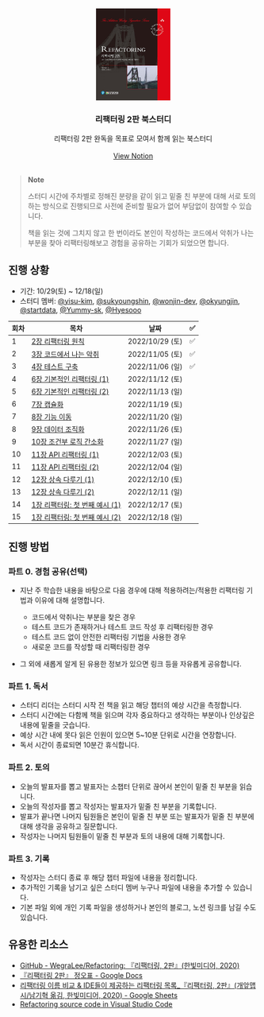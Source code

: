 <br />
<p align="center">
  
  <img src="images/cover.jpg" alt="리팩터링 2판 책 표지" width=150 />

  <h3 align="center">리팩터링 2판 북스터디</h3>
  
  <p align="center">
    리팩터링 2판 완독을 목표로 모여서 함께 읽는 북스터디
    <br />
    <br />
    <a href="https://yisu-kim.notion.site/Refactoring-2-E-e75c3057d83b40098436abc2f1babb91">View Notion</a>
    <br />
    <br />
  </p>
</p>

> **Note**
>
> 스터디 시간에 주차별로 정해진 분량을 같이 읽고 밑줄 친 부분에 대해 서로 토의하는 방식으로 진행되므로 사전에 준비할 필요가 없어 부담없이 참여할 수 있습니다.
>
> 책을 읽는 것에 그치지 않고 한 번이라도 본인이 작성하는 코드에서 악취가 나는 부분을 찾아 리팩터링해보고 경험을 공유하는 기회가 되었으면 합니다.

## 진행 상황

- 기간: 10/29(토) ~ 12/18(일)
- 스터디 멤버: [@yisu-kim](https://github.com/yisu-kim), [@sukyoungshin](https://github.com/sukyoungshin), [@wonjin-dev](https://github.com/wonjin-dev),
  [@okyungjin](https://github.com/okyungjin), [@startdata](https://github.com/startdata), [@Yummy-sk](https://github.com/Yummy-sk), [@Hyesooo](https://github.com/Hyesooo)

| 회차 | 목차                                                                  | 날짜            | ✅  |
| ---- | --------------------------------------------------------------------- | --------------- | --- |
| 1    | [2장 리팩터링 원칙](ch02/리팩터링_원칙.md)                            | 2022/10/29 (토) | ✅  |
| 2    | [3장 코드에서 나는 악취](ch03/코드에서_나는_악취.md)                  | 2022/11/05 (토) | ✅  |
| 3    | [4장 테스트 구축](ch04/테스트_구축.md)                                | 2022/11/06 (일) | ✅  |
| 4    | [6장 기본적인 리팩터링 (1)](<ch06/기본적인_리팩터링_(1).md>)          | 2022/11/12 (토) |     |
| 5    | [6장 기본적인 리팩터링 (2)](<ch06/기본적인_리팩터링_(2).md>)          | 2022/11/13 (일) |     |
| 6    | [7장 캡슐화](ch07/캡슐화.md)                                          | 2022/11/19 (토) |     |
| 7    | [8장 기능 이동](ch08/기능_이동.md)                                    | 2022/11/20 (일) |     |
| 8    | [9장 데이터 조직화](ch09/데이터_조직화.md)                            | 2022/11/26 (토) |     |
| 9    | [10장 조건부 로직 간소화](ch10/조건부_로직_간소화.md)                 | 2022/11/27 (일) |     |
| 10   | [11장 API 리팩터링 (1)](<ch11/API_리팩터링_(1).md>)                   | 2022/12/03 (토) |     |
| 11   | [11장 API 리팩터링 (2)](<ch11/API_리팩터링_(2).md>)                   | 2022/12/04 (일) |     |
| 12   | [12장 상속 다루기 (1)](<ch12/상속_다루기_(1).md>)                     | 2022/12/10 (토) |     |
| 13   | [12장 상속 다루기 (2)](<ch12/상속_다루기_(2).md>)                     | 2022/12/11 (일) |     |
| 14   | [1장 리팩터링: 첫 번째 예시 (1)](<ch01/리팩터링_첫_번째_예시_(1).md>) | 2022/12/17 (토) |     |
| 15   | [1장 리팩터링: 첫 번째 예시 (2)](<ch01/리팩터링_첫_번째_예시_(2).md>) | 2022/12/18 (일) |     |

## 진행 방법

### 파트 0. 경험 공유(선택)

- 지난 주 학습한 내용을 바탕으로 다음 경우에 대해 적용하려는/적용한 리팩터링 기법과 이유에 대해 설명합니다.

  - 코드에서 악취나는 부분을 찾은 경우
  - 테스트 코드가 존재하거나 테스트 코드 작성 후 리팩터링한 경우
  - 테스트 코드 없이 안전한 리팩터링 기법을 사용한 경우
  - 새로운 코드를 작성할 때 리팩터링한 경우

- 그 외에 새롭게 알게 된 유용한 정보가 있으면 링크 등을 자유롭게 공유합니다.

### 파트 1. 독서

- 스터디 리더는 스터디 시작 전 책을 읽고 해당 챕터의 예상 시간을 측정합니다.
- 스터디 시간에는 다함께 책을 읽으며 각자 중요하다고 생각하는 부분이나 인상깊은 내용에 밑줄을 긋습니다.
- 예상 시간 내에 못다 읽은 인원이 있으면 5~10분 단위로 시간을 연장합니다.
- 독서 시간이 종료되면 10분간 휴식합니다.

### 파트 2. 토의

- 오늘의 발표자를 뽑고 발표자는 소챕터 단위로 끊어서 본인이 밑줄 친 부분을 읽습니다.
- 오늘의 작성자를 뽑고 작성자는 발표자가 밑줄 친 부분을 기록합니다.
- 발표가 끝나면 나머지 팀원들은 본인이 밑줄 친 부분 또는 발표자가 밑줄 친 부분에 대해 생각을 공유하고 질문합니다.
- 작성자는 나머지 팀원들이 밑줄 친 부분과 토의 내용에 대해 기록합니다.

### 파트 3. 기록

- 작성자는 스터디 종료 후 해당 챕터 파일에 내용을 정리합니다.
- 추가적인 기록을 남기고 싶은 스터디 멤버 누구나 파일에 내용을 추가할 수 있습니다.
- 기본 파일 외에 개인 기록 파일을 생성하거나 본인의 블로그, 노션 링크를 남길 수도 있습니다.

## 유용한 리소스

- [GitHub - WegraLee/Refactoring: 『리팩터링, 2판』(한빛미디어, 2020)](https://github.com/WegraLee/Refactoring)
- [『리팩터링 2판』 정오표 - Google Docs](https://docs.google.com/document/d/1IP04YcBgwOfBexV1CPK3gLCr2gmQdPTas2pHcqPuCz4/edit)
- [리팩터링 이름 비교 & IDE들이 제공하는 리팩터링 목록\_『리팩터링, 2판』(개앞맵시/남기혁 옮김, 한빛미디어, 2020) - Google Sheets](https://docs.google.com/spreadsheets/d/1nFx-PjZ9Qs3QBZFzaMo6MSUSrWjSsO-iz5kpBtlVRPQ/edit#gid=866204681)
- [Refactoring source code in Visual Studio Code](https://code.visualstudio.com/docs/editor/refactoring)
